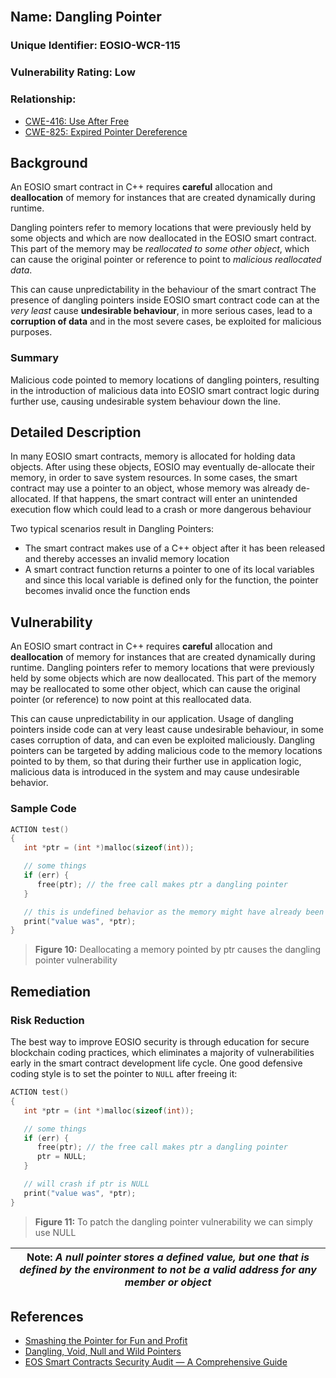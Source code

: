 <br/>

## Name: Dangling Pointer

### Unique Identifier: EOSIO-WCR-115

### Vulnerability Rating: Low

### Relationship:

- [CWE-416: Use After Free](https://cwe.mitre.org/data/definitions/416.html)
- [CWE-825: Expired Pointer Dereference](https://cwe.mitre.org/data/definitions/825.html)

## Background

An EOSIO smart contract in C++ requires **careful** allocation and **deallocation** of memory for instances that are created dynamically during runtime.

Dangling pointers refer to memory locations that were previously held by some objects and which are now deallocated in the EOSIO smart contract. This part of the memory may be _reallocated to some other object_, which can cause the original pointer or reference to point to _malicious reallocated data_.

This can cause unpredictability in the behaviour of the smart contract The presence of dangling pointers inside EOSIO smart contract code can at the _very least_ cause **undesirable behaviour**, in more serious cases, lead to a **corruption of data** and in the most severe cases, be exploited for malicious purposes.

### Summary

Malicious code pointed to memory locations of dangling pointers, resulting in the introduction of malicious data into EOSIO smart contract logic during further use, causing undesirable system behaviour down the line.

## Detailed Description

In many EOSIO smart contracts, memory is allocated for holding data objects. After using these objects, EOSIO may eventually de-allocate their memory, in order to save system resources. In some cases, the
smart contract may use a pointer to an object, whose memory was already de-allocated. If that happens, the smart contract will enter an unintended execution flow which could lead to a crash or more dangerous behaviour

Two typical scenarios result in Dangling Pointers:

- The smart contract makes use of a C++ object after it has been released and thereby accesses an invalid memory location
- A smart contract function returns a pointer to one of its local variables and since this local variable is defined only for the function, the pointer becomes invalid once the function ends

## Vulnerability

An EOSIO smart contract in C++ requires **careful** allocation and **deallocation** of memory for instances that are created dynamically during runtime. Dangling pointers refer to memory locations that were previously held by some objects which are now deallocated. This part of the memory may be reallocated to some other object, which can cause the original pointer (or reference) to now point at this reallocated data.

This can cause unpredictability in our application. Usage of dangling pointers inside code can at very least cause undesirable behaviour, in some cases corruption of data, and can even be exploited maliciously. Dangling pointers can be targeted by adding malicious code to the memory locations pointed to by them, so that during their further use in application logic, malicious data is introduced in the system and may cause undesirable behavior.

### Sample Code

```c++
ACTION test()
{
   int *ptr = (int *)malloc(sizeof(int));

   // some things
   if (err) {
      free(ptr); // the free call makes ptr a dangling pointer
   }

   // this is undefined behavior as the memory might have already been freed
   print("value was", *ptr);
}
```

> **Figure 10:** Deallocating a memory pointed by ptr causes the dangling pointer vulnerability

## Remediation


### Risk Reduction

The best way to improve EOSIO security is through education for secure blockchain coding practices, which eliminates a majority of vulnerabilities early in the smart contract development life cycle. One good defensive coding style is to set the pointer to `NULL` after freeing it:

```c++
ACTION test()
{
   int *ptr = (int *)malloc(sizeof(int));

   // some things
   if (err) {
      free(ptr); // the free call makes ptr a dangling pointer
      ptr = NULL;
   }

   // will crash if ptr is NULL
   print("value was", *ptr);
}
```

> **Figure 11:** To patch the dangling pointer vulnerability we can simply use NULL

| Note: _A null pointer stores a defined value, but one that is defined by the environment to **not** be a valid address for any member or object_ |
| ------------------------------------------------------------------------------------------------------------------------------------------------ |


## References

- [Smashing the Pointer for Fun and Profit](https://www.blackhat.com/presentations/bh-usa-07/Afek/Whitepaper/bh-usa-07-afek-WP.pdf)
- [Dangling, Void, Null and Wild Pointers](https://www.geeksforgeeks.org/dangling-void-null-wild-pointers/)
- [EOS Smart Contracts Security Audit — A Comprehensive Guide](https://medium.com/quillhash/eos-smart-contracts-security-audit-a-comprehensive-guide-9fca56c535ba)
